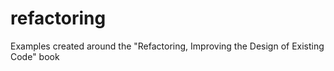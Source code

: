 # refactoring
Examples created around the "Refactoring, Improving the Design of Existing Code" book
